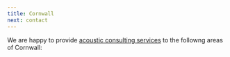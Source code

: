 ```yaml
---
title: Cornwall
next: contact
---
```

We are happy to provide [acoustic consulting services](../services/) to the followng areas of Cornwall: